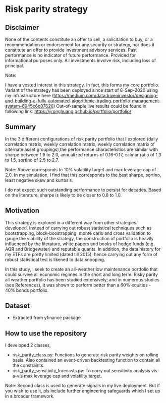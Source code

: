 # Risk parity strategy

## Disclaimer

None of the contents constitute an offer to sell, a solicitation to buy, or a recommendation or endorsement for any security or strategy, nor does it constitute an offer to provide investment advisory services. Past performance is no indicator of future performance. Provided for informational purposes only. All investments involve risk, including loss of principal.

Note:

I have a vested interest in this strategy. In fact, this forms my core portfolio.
Variant of the strategy has been deployed since start of 8-Sep-2020 using my infrastructure here (https://medium.com/datadriveninvestor/designing-and-building-a-fully-automated-algorithmic-trading-portfolio-management-system-6945c6c87620)
Out-of-sample live results could be found in following link: https://jironghuang.github.io/portfolio/portfolio/

## Summary

In the 3 different configurations of risk parity portfolio that I explored (daily correlation matrix, weekly correlation matrix, weekly correlation matrix of alternate asset groupings),the performance characteristics are similar with sharpe between 1.9 to 2.0, annualized returns of 0.16-0.17, calmar ratio of 1.3 to 1.5, sortino of 2.5 to 2.7.

Note: Above corresponds to 10% volatility target and max leverage cap of 2.0. In my simulation, I find that this corresponds to the best sharpe, sortino, least negative skew and kurtosis.

I do not expect such outstanding performance to persist for decades. Based on the literature, sharpe is likely to be closer to 0.8 to 1.0.

## Motivation

This strategy is explored in a different way from other strategies I developed. Instead of carrying out robust statistical techniques such as bootstrapping, block-boostrapping, monte carlo and cross validation to gauge the viability of the strategy, the construction of portfolio is heavily influenced by the literature, white papers and books of hedge funds (e.g. AQR and Bridgewater) and reputable quants. In addition, the data history for my ETFs are pretty limited (dated till 2015); hence carrying out any form of robust statistical test is likened to data snooping.

In this study, I seek to create an all-weather low maintenance portfolio that could survive all economic regimes in the short and long term. Risky parity all weather portfolio has been studied extensively; and in numerous studies (see References), it was shown to perform better than a 60% equities - 40% bonds portfolio.

## Dataset

- Extracted from yfinance package

## How to use the repository

I developed 2 classes,

- risk_parity_class.py: Functions to generate risk parity weights on rolling basis. Also contained an event-driven backtesting function to contain all the constraints.
- risk_parity_sensitivity_forecasts.py: To carry out sensitivity analysis vis-a-vis max leverage cap and volatility target. 

Note: Second class is used to generate signals in my live deployment. But if you wish to use it, pls include further engineering safeguards which I set up in a broader framework.

